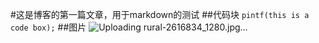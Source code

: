 #这是博客的第一篇文章，用于markdown的测试
##代码块
`pintf(this is a code box);`
##图片
![Uploading rural-2616834_1280.jpg…]()

